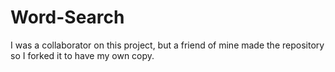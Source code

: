 # Word-Search
I was a collaborator on this project, but a friend of mine made the repository so I forked it to have my own copy.
